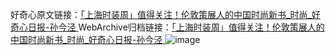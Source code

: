 好奇心原文链接：[「上海时装周」值得关注！伦敦策展人的中国时尚新书_时尚_好奇心日报-孙今泾 ](https://www.qdaily.com/articles/8223.html)
WebArchive归档链接：[「上海时装周」值得关注！伦敦策展人的中国时尚新书_时尚_好奇心日报-孙今泾 ](http://web.archive.org/web/20190623152336/https://www.qdaily.com/articles/8223.html)
![image](http://ww3.sinaimg.cn/large/007d5XDply1g3vb7nuecij30u03xahdt)